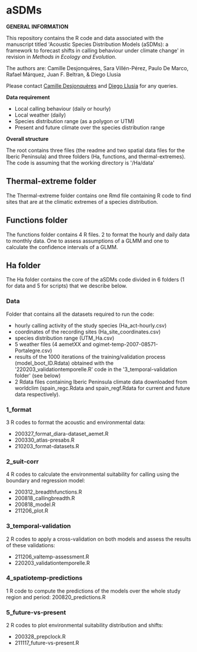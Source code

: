 # aSDMs

**GENERAL INFORMATION**

This repository contains the R code and data associated with the manuscript titled 'Acoustic Species Distribution Models (aSDMs): a framework to forecast shifts in calling behaviour under climate change' in revision in *Methods in Ecology and Evolution*.

The authors are:
Camille Desjonquères, Sara Villén-Pérez, Paulo De Marco, Rafael Márquez, Juan F. Beltran, & Diego Llusia

Please contact [Camille Desjonquères](cdesjonqu@gmail.com) and [Diego Llusia](diego.llusia@uam.es) for any queries.

**Data requirement**
- Local calling behaviour (daily or hourly)
- Local weather (daily)
- Species distribution range (as a polygon or UTM)
- Present and future climate over the species distribution range

**Overall structure**

The root contains three files (the readme and two spatial data files for the Iberic Peninsula) and three folders (Ha, functions, and thermal-extremes).
The code is assuming that the working directory is '/Ha/data'

## Thermal-extreme folder

The Thermal-extreme folder contains one Rmd file containing R code to find sites that are at the climatic extremes of a species distribution.

## Functions folder

The functions folder contains 4 R files. 2 to format the hourly and daily data to monthly data. One to assess assumptions of a GLMM and one to calculate the confidence intervals of a GLMM.


## Ha folder

The Ha folder contains the core of the aSDMs code divided in 6 folders (1 for data and 5 for scripts) that we describe below.

### Data

Folder that contains all the datasets required to run the code: 
- hourly calling activity of the study species (Ha_act-hourly.csv) 
- coordinates of the recording sites (Ha_site_coordinates.csv) 
- species distribution range (UTM_Ha.csv)
- 5 weather files (4 aemetXX and ogimet-temp-2007-08571-Portalegre.csv)
- results of the 1000 iterations of the training/validation process (model_boot_ID.Rdata) obtained with the '220203_validationtemporelle.R' code in the '3_temporal-validation folder' (see below)
- 2 Rdata files containing Iberic Peninsula climate data downloaded from worldclim (spain_regc.Rdata and spain_regf.Rdata for current and future data respectively).

### 1_format

3 R codes to format the acoustic and environmental data:
- 200327_format_diara-dataset_aemet.R
- 200330_atlas-presabs.R
- 210203_format-datasets.R

### 2_suit-corr

4 R codes to calculate the environmental suitability for calling using the boundary and regression model:
- 200312_breadthfunctions.R
- 200818_callingbreadth.R
- 200818_model.R
- 211206_plot.R

### 3_temporal-validation

2 R codes to apply a cross-validation on both models and assess the results of these validations:
- 211206_valtemp-assessment.R 
- 220203_validationtemporelle.R 

### 4_spatiotemp-predictions

1 R code to compute the predictions of the models over the whole study region and period: 200820_predictions.R

### 5_future-vs-present

2 R codes to plot environmental suitability distribution and shifts:
- 200328_prepclock.R
- 211117_future-vs-present.R
